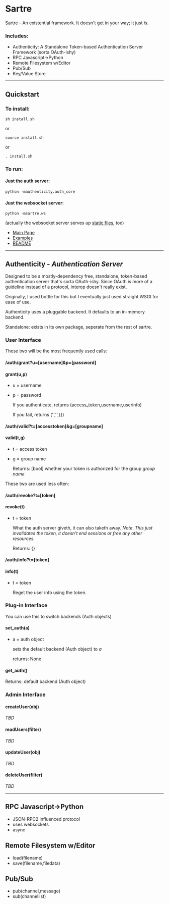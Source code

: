 # Sartre
Sartre - An existential framework.  It doesn't get in your way; it just _is_.

### Includes:

- Authenticity: A Standalone Token-based Authentication Server Framework (sorta OAuth-ishy)
- RPC Javascript->Python
- Remote Filesystem w/Editor
- Pub/Sub
- Key/Value Store

---
## Quickstart

### To install:

```
sh install.sh
```

or 

```
source install.sh
```

or 

```
. install.sh
```

### To run:

#### Just the auth server:

```
python -mauthenticity.auth_core
```

#### Just the websocket server:

```
python -msartre.ws
```

(actually the websocket server serves up
	   <a href="http://localhost:8080/static/index.html">
	   static files</a>, too)

- <a href="http://localhost:8080/static/main.html">Main Page</a>
- <a href="http://localhost:8080/static/examples/index.html">Examples</a>
- <a href="http://localhost:8080/static/readme.html">README</a>

---

## Authenticity - _Authentication Server_

Designed to be a mostly-dependency free, standalone, token-based authentication server that's sorta OAuth-ishy.  Since OAuth is more of a guideline instead of a protocol, interop doesn't really exist.

Originally, I used bottle for this but I eventually just used straight WSGI for ease of use.

Authenticity uses a pluggable backend.  It defaults to an in-memory backend.

Standalone: exists in its own package, seperate from the rest of sartre.

### User Interface

These two will be the most frequently used calls:

#### /auth/grant?u=[username]&p=[password]
#### grant(u,p)
- u = username
- p = password

  If you authenticate, returns (access_token,username,userinfo)

  If you fail, returns ('','',{})

#### /auth/valid?t=[accesstoken]&g=[groupname]
#### valid(t,g)
- t = access token
- g = group name

  Returns: [bool] whether your token is authorized for the group *group name*

These two are used less often:

#### /auth/revoke?t=[token]
#### revoke(t)
- t = token

  What the auth server giveth, it can also taketh away.
   *Note*: _This just invalidates the token,
    it doesn't end sessions or free any other resources._

  Returns: {}

#### /auth/info?t=[token]
#### info(t)
- t = token

  Reget the user info using the token.

### Plug-in Interface

You can use this to switch backends (Auth objects)

#### set_auth(a)
- a = auth object

  sets the default backend (Auth object) to _a_

  returns: None

#### get_auth()

  Returns: default backend (Auth object)


### Admin Interface

#### createUser(obj)

*TBD*

#### readUsers(filter)

*TBD*

#### updateUser(obj)

*TBD*

#### deleteUser(filter)

*TBD*

---

## RPC Javascript->Python

- JSON-RPC2 influenced protocol
- uses websockets
- async

## Remote Filesystem w/Editor

- load(filename)
- save(filename,filedata)

## Pub/Sub

- pub(channel,message)
- sub(channellist)

